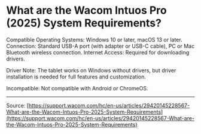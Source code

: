 # What are the Wacom Intuos Pro (2025) System Requirements?

Compatible Operating Systems: Windows 10 or later, macOS 13 or later.
Connection: Standard USB-A port (with adapter or USB-C cable), PC or Mac Bluetooth wireless connection.
Internet Access: Required for downloading drivers.



Driver Note: The tablet works on Windows without drivers, but driver installation is needed for full features and customization. 


Incompatible: Not compatible with Android or ChromeOS.

---
Source: [https://support.wacom.com/hc/en-us/articles/29420145228567-What-are-the-Wacom-Intuos-Pro-2025-System-Requirements](https://support.wacom.com/hc/en-us/articles/29420145228567-What-are-the-Wacom-Intuos-Pro-2025-System-Requirements)
